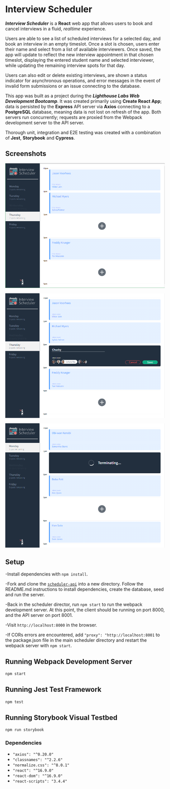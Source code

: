 # Interview Scheduler

**_Interview Scheduler_** is a **React** web app that allows users to book and cancel interviews in a fluid, _realtime_ experience.

Users are able to see a list of scheduled interviews for a selected day, and book an interview in an empty timeslot. Once a slot is chosen, users enter their name and select from a list of available interviewers. Once saved, the app will update to reflect the new interview appointment in that chosen timeslot, displaying the entered student name and selected interviewer, while updating the remaining interview spots for that day.

Users can also edit or delete existing interviews, are shown a status indicator for asynchronous operations, and error messages in the event of invalid form submissions or an issue connecting to the database.

This app was built as a project during the **_Lighthouse Labs Web Development Bootcamp_**. It was created primarily using **Create React App**; data is persisted by the **Express** API server via **Axios** connecting to a **PostgreSQL** database, meaning data is not lost on refresh of the app. Both servers run concurrently; requests are proxied from the Webpack development server to the API server.

Thorough unit, integration and E2E testing was created with a combination of **Jest**, **Storybook** and **Cypress**.

## Screenshots

!["Display daily interview slots"](https://github.com/JesseGiles/scheduler/blob/master/docs/show-daily-appointments.PNG?raw=true)

!["Booking new interview"](https://github.com/JesseGiles/scheduler/blob/master/docs/book-new-appointment.PNG?raw=true)

!["Async status message when deleting an interview"](https://github.com/JesseGiles/scheduler/blob/master/docs/async-deleting-appointment.PNG?raw=true)

## Setup

-Install dependencies with `npm install`.

-Fork and clone the [`scheduler-api`](https://github.com/lighthouse-labs/scheduler-api) into a new directory. Follow the README.md instructions to install dependencies, create the database, seed and run the server.

-Back in the scheduler director, run `npm start` to run the webpack development server. At this point, the client should be running on port 8000, and the API server on port 8001.

-Visit `http://localhost:8000` in the browser.

-If CORs errors are encountered, add `"proxy": "http://localhost:8001` to the package.json file in the main scheduler directory and restart the webpack server with `npm start`.

## Running Webpack Development Server

```sh
npm start
```

## Running Jest Test Framework

```sh
npm test
```

## Running Storybook Visual Testbed

```sh
npm run storybook
```

### Dependencies

- `"axios": "^0.20.0"`
- `"classnames": "^2.2.6"`
- `"normalize.css": "^8.0.1"`
- `"react": "^16.9.0"`
- `"react-dom": "^16.9.0"`
- `"react-scripts": "3.4.4"`

